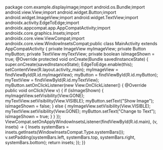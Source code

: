 package com.example.displayimage;import android.os.Bundle;import android.view.View;import android.widget.Button;import android.widget.ImageView;import android.widget.TextView;import androidx.activity.EdgeToEdge;import androidx.appcompat.app.AppCompatActivity;import androidx.core.graphics.Insets;import androidx.core.view.ViewCompat;import androidx.core.view.WindowInsetsCompat;public class MainActivity extends AppCompatActivity {    private ImageView myImageView;    private Button myButton;    private TextView myTextView;    private boolean isImageShown = true;    @Override    protected void onCreate(Bundle savedInstanceState) {        super.onCreate(savedInstanceState);        EdgeToEdge.enable(this);        setContentView(R.layout.activity_main);                myImageView = findViewById(R.id.myImageView);        myButton = findViewById(R.id.myButton);        myTextView = findViewById(R.id.myTextView);               myButton.setOnClickListener(new View.OnClickListener() {            @Override            public void onClick(View v) {                if (isImageShown) {                                     myImageView.setVisibility(View.GONE);                    myTextView.setVisibility(View.VISIBLE);                                   myButton.setText("Show Image");                    isImageShown = false;                } else {                                     myImageView.setVisibility(View.VISIBLE);                    myTextView.setVisibility(View.GONE);                                     myButton.setText("Change to Text");                    isImageShown = true;                }            }        });        ViewCompat.setOnApplyWindowInsetsListener(findViewById(R.id.main), (v, insets) -> {            Insets systemBars = insets.getInsets(WindowInsetsCompat.Type.systemBars());            v.setPadding(systemBars.left, systemBars.top, systemBars.right, systemBars.bottom);            return insets;        });    }}
